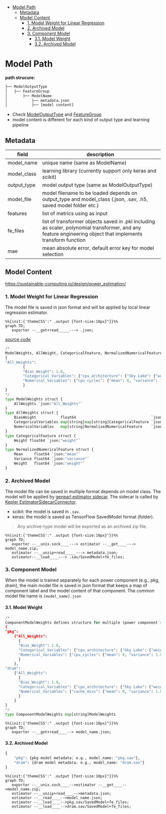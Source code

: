 <!-- vscode-markdown-toc -->
- [Model Path](#model-path)
	- [Metadata](#metadata)
	- [Model Content](#model-content)
		- [1. Model Weight for Linear Regression](#1-model-weight-for-linear-regression)
		- [2. Archived Model](#2-archived-model)
		- [3. Component Model](#3-component-model)
			- [3.1. Model Weight](#31-model-weight)
			- [3.2. Archived Model](#32-archived-model)

# Model Path

**path strucure:**
```bash
├── ModelOutputType
│   ├── FeatureGroup
│       ├── ModelName
│           ├── metadata.json
│           ├── [model content]
```

- Check [ModelOutputType](./model_output.md) and [FeatureGroup](./model_feature.md)
- model content is different for each kind of output type and learning pipeline

## Metadata

field|description
---|---
model_name| unique name (same as ModelName)
model_class| learning library (currently support only keras and scikit)
output_type | model output type (same as ModelOutputType)
model_file| model filename to be loaded depends on output_type and model_class (.json, .sav, .h5, saved model folder etc.)
features| list of metrics using as input
fe_files| list of transformer objects saved in .pkl including as scaler, polynomial transformer, and any feature engineering object that implements transform function
mae | mean absolute error, default error key for model selection

<!-- vscode-markdown-toc-config
	numbering=true
	autoSave=true
	/vscode-markdown-toc-config -->
<!-- /vscode-markdown-toc -->

## Model Content
https://sustainable-computing.io/design/power_estimation/

###  1. <a name='ModelWeightforLinearRegression'></a>Model Weight for Linear Regression
The model file is saved in json format and will be applied by local linear regression estimator.

```mermaid
%%{init:{'themeCSS':" .output {font-size:10px}"}}%%
graph TD;
   exporter --__get+read_____---> .json;
```

[source code](../pkg/model/estimator/local/lr.go)

```python
/*
ModelWeights, AllWeight, CategoricalFeature, NormalizedNumericalFeature define structure of model weight
{
"All_Weights":
		{
		"Bias_Weight": 1.0,
		"Categorical_Variables": {"cpu_architecture": {"Sky Lake": {"weight": 1.0}}},
		"Numerical_Variables": {"cpu_cycles": {"mean": 0, "variance": 1.0, "weight": 1.0}}
		}
}
*/
type ModelWeights struct {
	AllWeights `json:"All_Weights"`
}
type AllWeights struct {
	BiasWeight           float64                                  `json:"Bias_Weight"`
	CategoricalVariables map[string]map[string]CategoricalFeature `json:"Categorical_Variables"`
	NumericalVariables   map[string]NormalizedNumericalFeature    `json:"Numerical_Variables"`
}
type CategoricalFeature struct {
	Weight float64 `json:"weight"`
}
type NormalizedNumericalFeature struct {
	Mean     float64 `json:"mean"`
	Variance float64 `json:"variance"`
	Weight   float64 `json:"weight"`
}
```

###  2. <a name='ArchivedModel'></a>Archived Model
The model file can be saved in multiple format depends on model class. The model will be applied by [genearl estimator sidecar](https://github.com/sustainable-computing-io/kepler-estimator). The sidecar is called by [Kepler EstimatorSidecarConnector](https://github.com/sustainable-computing-io/kepler/blob/main/pkg/model/estimator/sidecar/estimate.go#L83).

- scikit: the model is saved in `.sav`.
- keras: the model is saved as TensorFlow SavedModel format (folder).

> Any archive-type model will be exported as an archived zip file.

```mermaid
%%{init:{'themeCSS':" .output {font-size:10px}"}}%%
graph TD;
   exporter --__unix.sock____---> estimator --__get____---> model_name.zip;
   estimator --__unzip+read_____---> metadata.json;
   estimator--__load____---> .sav/SavedModel+fe_files;
```

###  3. <a name='ComponentModel'></a>Component Model
When the model is trained separately for each power component (e.g., pkg, dram), the main model file is saved in json format that keeps a map of component label and the model content of that component. The common model file name is `[model_name].json`

####  3.1. <a name='ModelWeight'></a>Model Weight

```python
/*
ComponentModelWeights defines structure for multiple (power component's) weights
{
"pkg":
	{"All_Weights":
	  {
	  "Bias_Weight": 1.0,
	  "Categorical_Variables": {"cpu_architecture": {"Sky Lake": {"weight": 1.0}}},
	  "Numerical_Variables": {"cpu_cycles": {"mean": 0, "variance": 1.0, "weight": 1.0}}
	  }
	},
"dram":
	{"All_Weights":
	  {
	  "Bias_Weight": 1.0,
	  "Categorical_Variables": {"cpu_architecture": {"Sky Lake": {"weight": 1.0}}},
	  "Numerical_Variables": {"cache_miss": {"mean": 0, "variance": 1.0, "weight": 1.0}}
	  }
	}
}
*/
type ComponentModelWeights map[string]ModelWeights
```

```mermaid
%%{init:{'themeCSS':" .output {font-size:10px}"}}%%
graph TD;
   exporter --__get+read____--> model_name.json;
```


####  3.2. <a name='ArchivedModel-1'></a>Archived Model
```python
{
    "pkg": {pkg model metadata; e.g., model_name: "pkg.sav"},
    "dram": {dram model metadata; e.g., model_name: "dram.sav"}
}
```

```mermaid
%%{init:{'themeCSS':" .output {font-size:10px}"}}%%
graph TD;
   exporter --__unix.sock____-->estimator --__get____-->model_name.zip;
   estimator --__unzip+read____-->metadata.json;
   estimator --__read____-->model_name.json;
   estimator --__load____-->pkg.sav/SavedModel+fe_files;
   estimator --__load____-->dram.sav/SavedModel+fe_files;
```
